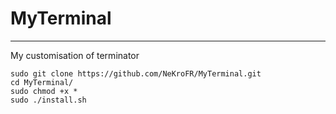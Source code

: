 # MyTerminal
---
My customisation of terminator

```
sudo git clone https://github.com/NeKroFR/MyTerminal.git
cd MyTerminal/
sudo chmod +x *
sudo ./install.sh
```
